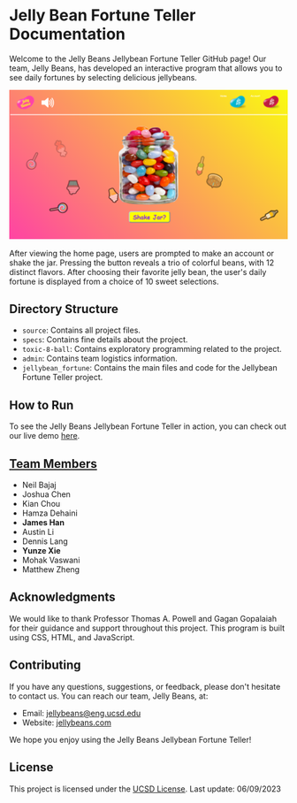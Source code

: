 
# Jelly Bean Fortune Teller Documentation

Welcome to the Jelly Beans Jellybean Fortune Teller GitHub page! Our team, Jelly Beans, has developed an interactive program that allows you to see daily fortunes by selecting delicious jellybeans.

![Fortune Teller](https://github.com/cse110-sp23-group10/cse110-sp23-group10/raw/main/jellybean_fortune/assets/060923-project-screenshot.png)

After viewing the home page, users are prompted to make an account or shake the jar. Pressing the button reveals a trio of colorful beans, with 12 distinct flavors. After choosing their favorite jelly bean, the user's daily fortune is displayed from a choice of 10 sweet selections.

## Directory Structure

-   `source`: Contains all project files.
-   `specs`: Contains fine details about the project.
-   `toxic-8-ball`: Contains exploratory programming related to the project.
-   `admin`: Contains team logistics information.
-   `jellybean_fortune`: Contains the main files and code for the Jellybean Fortune Teller project.

## How to Run

To see the Jelly Beans Jellybean Fortune Teller in action, you can check out our live demo [here](https://cse110-sp23-group10.github.io/cse110-sp23-group10/jellybean_fortune/jellybean.html).


## [Team Members](https://github.com/cse110-sp23-group10/cse110-sp23-group10/blob/main/admin/team.md)
-   Neil Bajaj
-   Joshua Chen
-   Kian Chou
-   Hamza Dehaini
- **James Han**
-   Austin Li
-   Dennis Lang
- **Yunze Xie**
-   Mohak Vaswani
-   Matthew Zheng

## Acknowledgments

We would like to thank Professor Thomas A. Powell and Gagan Gopalaiah for their guidance and support throughout this project. This program is built using CSS, HTML, and JavaScript.

## Contributing

If you have any questions, suggestions, or feedback, please don't hesitate to contact us. You can reach our team, Jelly Beans, at:

-   Email: [jellybeans@eng.ucsd.edu](mailto:csepeeradviser@eng.ucsd.edu)
-   Website: [jellybeans.com](https://cse110-sp23-group10.github.io/cse110-sp23-group10/jellybean_fortune/jellybean.html)

We hope you enjoy using the Jelly Beans Jellybean Fortune Teller!

## License

This project is licensed under the [UCSD License](https://opensource.org/licenses/UCSD).
Last update: 06/09/2023
